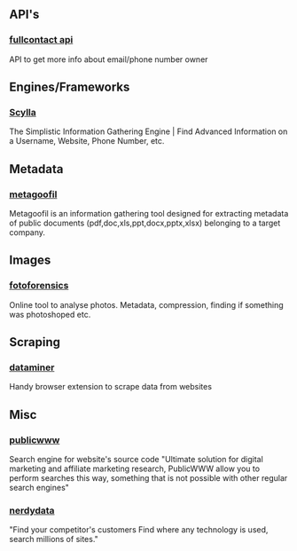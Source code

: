 ## API's
### [fullcontact api](https://dashboard.fullcontact.com/api-ref#home)
API to get more info about email/phone number owner

## Engines/Frameworks
### [Scylla](https://github.com/josh0xA/Scylla)
The Simplistic Information Gathering Engine | Find Advanced Information on a Username, Website, Phone Number, etc. 

## Metadata
### [metagoofil](http://www.edge-security.com/metagoofil.php)
Metagoofil is an information gathering tool designed for extracting metadata of public documents (pdf,doc,xls,ppt,docx,pptx,xlsx) belonging to a target company.

## Images
### [fotoforensics](https://fotoforensics.com/)
Online tool to analyse photos. Metadata, compression, finding if something was photoshoped etc.

## Scraping
### [dataminer](https://data-miner.io/)
Handy browser extension to scrape data from websites

## Misc
### [publicwww](https://publicwww.com/)
Search engine for website's source code
"Ultimate solution for digital marketing and affiliate marketing research, PublicWWW allow you to perform searches this way, something that is not possible with other regular search engines"

### [nerdydata](https://www.nerdydata.com/)
"Find your competitor's customers
Find where any technology is used, search millions of sites."
